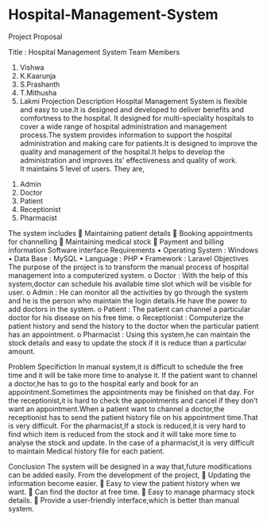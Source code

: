 # Hospital-Management-System

Project Proposal

Title : Hospital Management System
Team Members
1)	Vishwa
2)	K.Kaarunja
3)	S.Prashanth
4)	T.Mithusha
5)	Lakmi
Projection Description
Hospital Management System is flexible and easy to use.It is designed and developed to deliver benefits and comfortness to the hospital.
It designed for multi-speciality hospitals to cover a wide range of  hospital administration and management process.The system provides information to support the hospital administration and making care for patients.It is designed to improve the quality and management of the hospital.It helps to develop the administration and improves its’ effectiveness and quality of work.   
It maintains 5 level of users.
They are,
1.	Admin
2.	Doctor
3.	Patient
4.	Receptionist
5.	Pharmacist

The system includes
	Maintaining patient details
	Booking appointments for channelling
	Maintaining medical stock
	Payment and billing information
Software interface Requirements
•	Operating System : Windows
•	Data Base : MySQL
•	Language : PHP
•	Framework : Laravel
Objectives
   The purpose of the project is to transform the manual process of hospital management into a computerized system.
o	Doctor : With the help of this system,doctor can schedule his available time slot which will be visible for user.
o	Admin : He can monitor all the activities by go through the system and he is the person who maintain the login details.He have the power to add doctors in the system.
o	Patient : The patient can channel a particular doctor for his disease on his free time.
o	Receptionist : Computerize the patient history and send the history to the doctor when the particular patient has an appointment.
o	Pharmacist : Using this system,he can maintain the stock details and easy to update the stock if it is reduce than a particular amount.

Problem Specifiction
 In manual system,it is difficult to schedule the free time and it will be take more time to analyse it.
If the patient want to channel a doctor,he has to go to the hospital early and book for an appointment.Sometimes the appointments may be finished on that day.
For the receptionist,it is hard to check the appointments and cancel if  they don’t want an appointment.When a patient want to channel a doctor,the receptionist has to send the patient history file on his appointment time.That is very difficult.
For the pharmacist,If a stock is reduced,it is very hard to find which item is reduced from the stock and it will take more time to analyse the stock and update.
In the case of a pharmacist,it is very difficult to maintain Medical history file for each patient.

Conclusion
 The system will be designed in a way that,future modifications can be added easily.
From the development of the project,
	Updating the information become easier.
	Easy to view the patient history when we want.
	Can find the doctor at free time.
	Easy to manage pharmacy stock details.
	Provide a user-friendly interface,which is better than manual system.






